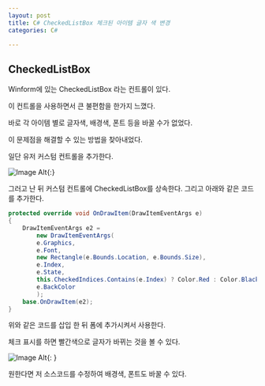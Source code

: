 ```yaml
---
layout: post
title: C# CheckedListBox 체크된 아이템 글자 색 변경
categories: C#

---
```


## CheckedListBox

Winform에 있는 CheckedListBox 라는 컨트롤이 있다.

이 컨트롤을 사용하면서 큰 불편함을 한가지 느꼈다.



바로 각 아이템 별로 글자색, 배경색, 폰트 등을 바꿀 수가 없었다.

이 문제점을 해결할 수 있는 방법을 찾아내었다.



일단 유저 커스텀 컨트롤을 추가한다.

![Image Alt ]({{site.url}}/images/2019-08-31-1/1.jpg ){:}

그러고 난 뒤 커스텀 컨트롤에 CheckedListBox를 상속한다.
그리고 아래와 같은 코드를 추가한다.

```C#
protected override void OnDrawItem(DrawItemEventArgs e)
{
    DrawItemEventArgs e2 =
        new DrawItemEventArgs(
        e.Graphics, 
        e.Font, 
        new Rectangle(e.Bounds.Location, e.Bounds.Size),
        e.Index, 
        e.State, 
        this.CheckedIndices.Contains(e.Index) ? Color.Red : Color.Black,
        e.BackColor
        );
    base.OnDrawItem(e2);
}
```

위와 같은 코드를 삽입 한 뒤 폼에 추가시켜서 사용한다.



체크 표시를 하면 빨간색으로 글자가 바뀌는 것을 볼 수 있다.

![Image Alt ]({{site.url}}/images/2019-08-31-1/2.jpg ){: }







원한다면 저 소스코드를 수정하여 배경색, 폰트도 바꿀 수 있다.

